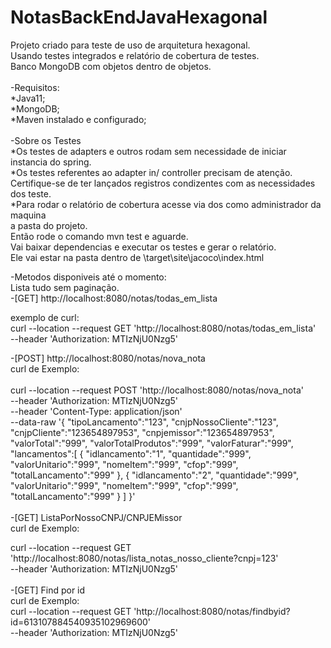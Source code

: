 # NotasBackEndJavaHexagonal
Projeto criado para teste de uso de arquitetura hexagonal.</br>
Usando testes integrados e relatório de cobertura de testes.</br> 
Banco MongoDB com objetos dentro de objetos.
</br></br>
-Requisitos:</br>
*Java11;</br>
*MongoDB;</br>
*Maven instalado e configurado;
</br></br>
-Sobre os Testes </br>
*Os testes de adapters e outros rodam sem necessidade de iniciar </br>
instancia do spring.
</br>
*Os testes referentes ao adapter in/ controller precisam de atenção. </br>
Certifique-se de ter lançados registros condizentes com as necessidades dos teste.
</br>
*Para rodar o relatório de cobertura acesse via dos como administrador da maquina </br>
a pasta do projeto. </br>
Então rode o comando mvn test e aguarde. </br>
Vai baixar dependencias e executar os testes e gerar o relatório.
</br>
Ele vai estar na pasta dentro de \target\site\jacoco\index.html

-Metodos disponiveis até o momento: </br>
 Lista tudo sem paginação. </br>
-[GET] http://localhost:8080/notas/todas_em_lista 
 
exemplo de curl: </br>
curl --location --request GET 'http://localhost:8080/notas/todas_em_lista' \
--header 'Authorization: MTIzNjU0Nzg5'
</br>

-[POST] http://localhost:8080/notas/nova_nota </br>
curl de Exemplo: </br> </br>
curl --location --request POST 'http://localhost:8080/notas/nova_nota' \
--header 'Authorization: MTIzNjU0Nzg5' \
--header 'Content-Type: application/json' \
--data-raw '{
"tipoLancamento":"123",
"cnjpNossoCliente":"123",
"cnjpCliente":"123654897953",
"cnpjemissor":"123654897953",
"valorTotal":"999",
"valorTotalProdutos":"999",
"valorFaturar":"999",
"lancamentos":[
{
"idlancamento":"1",
"quantidade":"999",
"valorUnitario":"999",
"nomeItem":"999",
"cfop":"999",
"totalLancamento":"999"
},
{
"idlancamento":"2",
"quantidade":"999",
"valorUnitario":"999",
"nomeItem":"999",
"cfop":"999",
"totalLancamento":"999"
}
]
}'
</br></br>
-[GET] ListaPorNossoCNPJ/CNPJEMissor </br>
curl de Exemplo:  

curl --location --request GET 'http://localhost:8080/notas/lista_notas_nosso_cliente?cnpj=123' \
--header 'Authorization: MTIzNjU0Nzg5'
</br></br>
-[GET] Find por id </br>
curl de Exemplo:   </br>
curl --location --request GET 'http://localhost:8080/notas/findbyid?id=613107884540935102969600' \
--header 'Authorization: MTIzNjU0Nzg5'